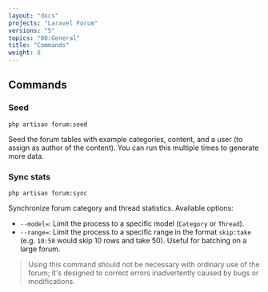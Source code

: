 ```yaml
---
layout: "docs"
projects: "Laravel Forum"
versions: "5"
topics: "00:General"
title: "Commands"
weight: 8
---
```


## Commands

### Seed

```
php artisan forum:seed
```

Seed the forum tables with example categories, content, and a user (to assign as author of the content). You can run this multiple times to generate more data.

### Sync stats

```
php artisan forum:sync
```

Synchronize forum category and thread statistics. Available options:

* `--model=`: Limit the process to a specific model (`Category` or `Thread`).
* `--range=`: Limit the process to a specific range in the format `skip:take` (e.g. `10:50` would skip 10 rows and take 50). Useful for batching on a large forum.

> Using this command should not be necessary with ordinary use of the forum; it's designed to correct errors inadvertently caused by bugs or modifications.